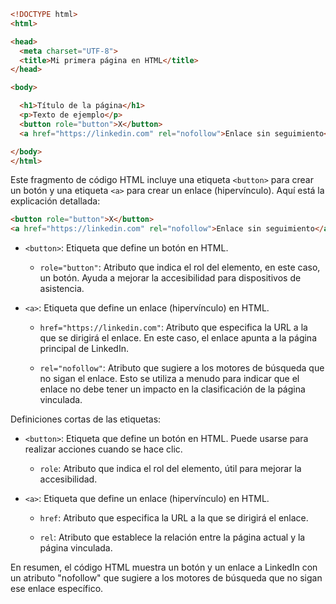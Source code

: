 ```html
<!DOCTYPE html>
<html>

<head>
  <meta charset="UTF-8">
  <title>Mi primera página en HTML</title>
</head>

<body>

  <h1>Título de la página</h1>
  <p>Texto de ejemplo</p>
  <button role="button">X</button>
  <a href="https://linkedin.com" rel="nofollow">Enlace sin seguimiento</a>

</body>
</html>
```
Este fragmento de código HTML incluye una etiqueta `<button>` para crear un botón y una etiqueta `<a>` para crear un enlace (hipervínculo). Aquí está la explicación detallada:

```html
<button role="button">X</button>
<a href="https://linkedin.com" rel="nofollow">Enlace sin seguimiento</a>
```

- `<button>`: Etiqueta que define un botón en HTML.

  - `role="button"`: Atributo que indica el rol del elemento, en este caso, un botón. Ayuda a mejorar la accesibilidad para dispositivos de asistencia.

- `<a>`: Etiqueta que define un enlace (hipervínculo) en HTML.

  - `href="https://linkedin.com"`: Atributo que especifica la URL a la que se dirigirá el enlace. En este caso, el enlace apunta a la página principal de LinkedIn.

  - `rel="nofollow"`: Atributo que sugiere a los motores de búsqueda que no sigan el enlace. Esto se utiliza a menudo para indicar que el enlace no debe tener un impacto en la clasificación de la página vinculada.

Definiciones cortas de las etiquetas:

- `<button>`: Etiqueta que define un botón en HTML. Puede usarse para realizar acciones cuando se hace clic.

  - `role`: Atributo que indica el rol del elemento, útil para mejorar la accesibilidad.

- `<a>`: Etiqueta que define un enlace (hipervínculo) en HTML.

  - `href`: Atributo que especifica la URL a la que se dirigirá el enlace.

  - `rel`: Atributo que establece la relación entre la página actual y la página vinculada.

En resumen, el código HTML muestra un botón y un enlace a LinkedIn con un atributo "nofollow" que sugiere a los motores de búsqueda que no sigan ese enlace específico.

